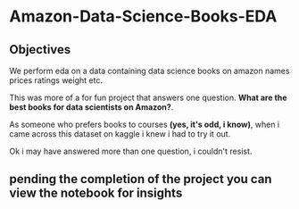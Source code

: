 # Amazon-Data-Science-Books-EDA
## Objectives
<p>We perform eda on a data containing data science books on amazon names prices ratings weight etc.</p><p></p> This was more of a for fun project that answers one question. <strong>What are the best books for data scientists on Amazon?</strong>.</p><p></p>As someone who prefers books to courses <strong>(yes, it's odd, i know)</strong>, when i came across this dataset on kaggle i knew i had to try it out.</p>
Ok i may have answered more than one question, i couldn't resist.

## pending the completion of the project you can view the notebook for insights
